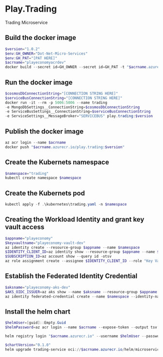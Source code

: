# Play.Trading
Trading Microservice

## Build the docker image
```powershell
$version="1.0.2"
$env:GH_OWNER="Dot-Net-Micro-Services"
$env:GH_PAT="[PAT HERE]"
$acrname="playeconomyacrdev"
docker build --secret id=GH_OWNER --secret id=GH_PAT -t "$acrname.azurecr.io/play.trading:$version" .
```

## Run the docker image
```powershell
$cosmosDbConnectionString="[CONNECTION STRING HERE]"
$serviceBusConnectionString="[CONNECTION STRING HERE]"
docker run -it --rm -p 5006:5006 --name trading
-e MongoDbSettings__ConnectionString=$cosmosDbConnectionString
-e ServiceBusSettings__ConnectionString=$serviceBusConnectionString
-e ServiceSettings__MessageBroker="SERVICEBUS" play.trading:$version
```

## Publish the docker image
```powershell
az acr login --name $acrname
docker push "$acrname.azurecr.io/play.trading:$version"
```

## Create the Kubernets namespace
```powershell
$namespace="trading"
kubectl create namespace $namespace
```

## Create the Kubernets pod
```powershell
kubectl apply -f .\kubernetes\trading.yaml -n $namespace
```

## Creating the Workload Identity and grant key vault access
```powershell
$appname="playeconomy"
$keyvaultname="playeconomy-vault-dev"
az identity create --resource-group $appname --name $namespace
$IDENTITY_CLIENT_ID=az identity show --resource-group $appname --name $namespace --query clientId -otsv
$SUBSCRIPTION_ID=az account show --query id -otsv
az role assignment create --assignee $IDENTITY_CLIENT_ID --role "Key Vault Secrets User" --scope "/subscriptions/$SUBSCRIPTION_ID/resourcegroups/$appname/providers/Microsoft.KeyVault/vaults/$keyvaultname"
```

## Establish the Federated Identity Credential
```powershell
$aksname="playeconomy-aks-dev"
$AKS_OIDC_ISSUER=az aks show --name $aksname --resource-group $appname --query "oidcIssuerProfile.issuerUrl" -otsv
az identity federated-credential create --name $namespace --identity-name $namespace --resource-group $appname --issuer $AKS_OIDC_ISSUER --subject "system:serviceaccount:${namespace}:${namespace}-serviceaccount"
```

## Install the helm chart
```powershell
$helmUser=[guid]::Empty.Guid
$helmPassword=az acr login --name $acrname --expose-token --output tsv --query accessToken

helm registry login "$acrname.azurecr.io" --username $helmUser --password $helmPassword

$chartVersion="0.1.0"
helm upgrade trading-service oci://$acrname.azurecr.io/helm/microservice --version $chartVersion -f .\helm\values.yaml -n $namespace --install
```